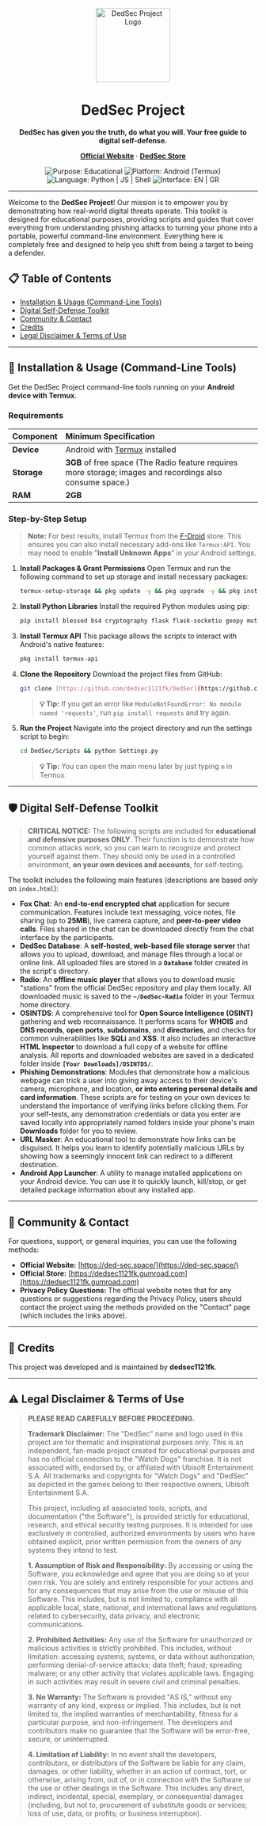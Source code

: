 <div align="center">
  <img src="https://raw.githubusercontent.com/dedsec1121fk/dedsec1121fk.github.io/ef4b1f5775f5a6fb7cf331d8f868ea744c43e41b/Assets/Images/Custom%20Purple%20Fox%20Logo.png" alt="DedSec Project Logo" width="150"/>
  <h1>DedSec Project</h1>
  <p><strong>DedSec has given you the truth, do what you will. Your free guide to digital self-defense.</strong></p>
  <p>
    <a href="https://ded-sec.space/"><strong>Official Website</strong></a>
    ·
    <a href="https://dedsec1121fk.gumroad.com"><strong>DedSec Store</strong></a>
  </p>
  
  <p>
    <img src="https://img.shields.io/badge/Purpose-Educational-blue.svg" alt="Purpose: Educational">
    <img src="https://img.shields.io/badge/Platform-Android%20(Termux)-brightgreen.svg" alt="Platform: Android (Termux)">
    <img src="https://img.shields.io/badge/Language-Python%20%7C%20JS%20%7C%20Shell-yellow.svg" alt="Language: Python | JS | Shell">
    <img src="https://img.shields.io/badge/Interface-EN%20%7C%20GR-lightgrey.svg" alt="Interface: EN | GR">
  </p>
</div>

---

Welcome to the **DedSec Project**! Our mission is to empower you by demonstrating how real-world digital threats operate. This toolkit is designed for educational purposes, providing scripts and guides that cover everything from understanding phishing attacks to turning your phone into a portable, powerful command-line environment. Everything here is completely free and designed to help you shift from being a target to being a defender.

## 📋 Table of Contents

* [Installation & Usage (Command-Line Tools)](#-installation--usage-command-line-tools)
* [Digital Self-Defense Toolkit](#️-digital-self-defense-toolkit)
* [Community & Contact](#-community--contact)
* [Credits](#-credits)
* [Legal Disclaimer & Terms of Use](#️-legal-disclaimer--terms-of-use)

---

## 🚀 Installation & Usage (Command-Line Tools)

Get the DedSec Project command-line tools running on your **Android device with Termux**.

### Requirements

| Component | Minimum Specification |
| :-------- | :------------------------------------------------------------------- |
| **Device** | Android with [Termux](https://f-droid.org/) installed |
| **Storage** | **3GB** of free space (The Radio feature requires more storage; images and recordings also consume space.) |
| **RAM** | **2GB** |

### Step-by-Step Setup

> **Note:** For best results, install Termux from the [F-Droid](https://f-droid.org/) store. This ensures you can also install necessary add-ons like `Termux:API`. You may need to enable "**Install Unknown Apps**" in your Android settings.

1.  **Install Packages & Grant Permissions**
    Open Termux and run the following command to set up storage and install necessary packages:
    ```bash
    termux-setup-storage && pkg update -y && pkg upgrade -y && pkg install aapt clang cloudflared curl ffmpeg fzf git jq libffi libffi-dev libxml2 libxslt nano ncurses nodejs openssh openssl openssl-tool proot python rust unzip wget zip -y
    ```

2.  **Install Python Libraries**
    Install the required Python modules using pip:
    ```bash
    pip install blessed bs4 cryptography flask flask-socketio geopy mutagen phonenumbers pycountry pydub pycryptodome requests werkzeug
    ```

3.  **Install Termux API**
    This package allows the scripts to interact with Android's native features:
    ```bash
    pkg install termux-api
    ```

4.  **Clone the Repository**
    Download the project files from GitHub:
    ```bash
    git clone [https://github.com/dedsec1121fk/DedSec](https://github.com/dedsec1121fk/DedSec)
    ```
    > **💡 Tip:** If you get an error like `ModuleNotFoundError: No module named 'requests'`, run `pip install requests` and try again.

5.  **Run the Project**
    Navigate into the project directory and run the settings script to begin:
    ```bash
    cd DedSec/Scripts && python Settings.py
    ```
    > **💡 Tip:** You can open the main menu later by just typing `m` in Termux.

---

## 🛡️ Digital Self-Defense Toolkit

> **CRITICAL NOTICE:** The following scripts are included for **educational and defensive purposes ONLY**. Their function is to demonstrate how common attacks work, so you can learn to recognize and protect yourself against them. They should only be used in a controlled environment, **on your own devices and accounts**, for self-testing.

The toolkit includes the following main features (descriptions are based *only* on `index.html`):

* **Fox Chat**: An **end-to-end encrypted chat** application for secure communication. Features include text messaging, voice notes, file sharing (up to **25MB**), live camera capture, and **peer-to-peer video calls**. Files shared in the chat can be downloaded directly from the chat interface by the participants.
* **DedSec Database**: A **self-hosted, web-based file storage server** that allows you to upload, download, and manage files through a local or online link. All uploaded files are stored in a **`Database`** folder created in the script's directory.
* **Radio**: An **offline music player** that allows you to download music "stations" from the official DedSec repository and play them locally. All downloaded music is saved to the **`~/DedSec-Radio`** folder in your Termux home directory.
* **OSINTDS**: A comprehensive tool for **Open Source Intelligence (OSINT)** gathering and web reconnaissance. It performs scans for **WHOIS** and **DNS records**, **open ports**, **subdomains**, and **directories**, and checks for common vulnerabilities like **SQLi** and **XSS**. It also includes an interactive **HTML Inspector** to download a full copy of a website for offline analysis. All reports and downloaded websites are saved in a dedicated folder inside **`[Your Downloads]/OSINTDS/`**.
* **Phishing Demonstrations**: Modules that demonstrate how a malicious webpage can trick a user into giving away access to their device's camera, microphone, and location, **or into entering personal details and card information**. These scripts are for testing on your own devices to understand the importance of verifying links before clicking them. For your self-tests, any demonstration credentials or data you enter are saved locally into appropriately named folders inside your phone's main **Downloads** folder for you to review.
* **URL Masker**: An educational tool to demonstrate how links can be disguised. It helps you learn to identify potentially malicious URLs by showing how a seemingly innocent link can redirect to a different destination.
* **Android App Launcher**: A utility to manage installed applications on your Android device. You can use it to quickly launch, kill/stop, or get detailed package information about any installed app.

---

## 💬 Community & Contact

For questions, support, or general inquiries, you can use the following methods:

* **Official Website:** [https://ded-sec.space/](https://ded-sec.space/)
* **Official Store:** [https://dedsec1121fk.gumroad.com](https://dedsec1121fk.gumroad.com)
* **Privacy Policy Questions:** The official website notes that for any questions or suggestions regarding the Privacy Policy, users should contact the project using the methods provided on the "Contact" page (which includes the links above).

---

## 📜 Credits

This project was developed and is maintained by **dedsec1121fk**.

---

## ⚠️ Legal Disclaimer & Terms of Use

> **PLEASE READ CAREFULLY BEFORE PROCEEDING.**
>
> **Trademark Disclaimer:** The "DedSec" name and logo used in this project are for thematic and inspirational purposes only. This is an independent, fan-made project created for educational purposes and has no official connection to the "Watch Dogs" franchise. It is not associated with, endorsed by, or affiliated with Ubisoft Entertainment S.A. All trademarks and copyrights for "Watch Dogs" and "DedSec" as depicted in the games belong to their respective owners, Ubisoft Entertainment S.A.
>
> This project, including all associated tools, scripts, and documentation ("the Software"), is provided strictly for educational, research, and ethical security testing purposes. It is intended for use exclusively in controlled, authorized environments by users who have obtained explicit, prior written permission from the owners of any systems they intend to test.
>
> **1. Assumption of Risk and Responsibility:** By accessing or using the Software, you acknowledge and agree that you are doing so at your own risk. You are solely and entirely responsible for your actions and for any consequences that may arise from the use or misuse of this Software. This includes, but is not limited to, compliance with all applicable local, state, national, and international laws and regulations related to cybersecurity, data privacy, and electronic communications.
>
> **2. Prohibited Activities:** Any use of the Software for unauthorized or malicious activities is strictly prohibited. This includes, without limitation: accessing systems, systems, or data without authorization; performing denial-of-service attacks; data theft; fraud; spreading malware; or any other activity that violates applicable laws. Engaging in such activities may result in severe civil and criminal penalties.
>
> **3. No Warranty:** The Software is provided "AS IS," without any warranty of any kind, express or implied. This includes, but is not limited to, the implied warranties of merchantability, fitness for a particular purpose, and non-infringement. The developers and contributors make no guarantee that the Software will be error-free, secure, or uninterrupted.
>
> **4. Limitation of Liability:** In no event shall the developers, contributors, or distributors of the Software be liable for any claim, damages, or other liability, whether in an action of contract, tort, or otherwise, arising from, out of, or in connection with the Software or the use or other dealings in the Software. This includes any direct, indirect, incidental, special, exemplary, or consequential damages (including, but not to, procurement of substitute goods or services; loss of use, data, or profits; or business interruption).